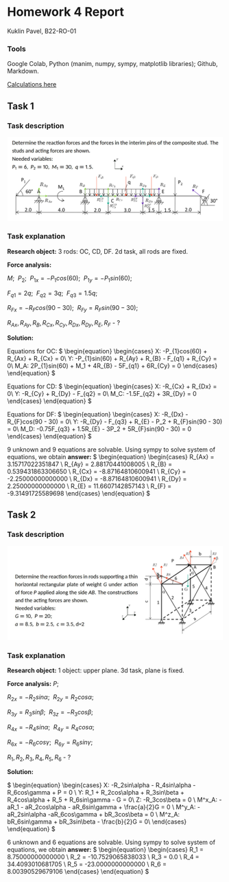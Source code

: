# Homework 4 Report
Kuklin Pavel, B22-RO-01

### Tools
Google Colab, Python (manim, numpy, sympy, matplotlib libraries); Github, Markdown.

[Calculations here](https://colab.research.google.com/drive/18zhA19c-TkQzV1N0s_VM8Ckswt2t-Hnr?usp=sharing)

## Task 1

### Task description
![](task1_description.png)

### Task explanation
**Research object:** 3 rods: OC, CD, DF.
2d task, all rods are fixed.

**Force analysis:**

$M; \ \ P_2; \ \ P_{1x} = -P_{1}cos(60); \ \ P_{1y} = -P_{1}sin(60);$


$F_{q1} = 2q; \ \ F_{q2} = 3q; \ \ F_{q3} = 1.5q;$

$R_{Fx} = -R_{F}cos(90 - 30); \ \ R_{Fy} = R_{F}sin(90 - 30);$

$R_{Ax}, R_{Ay}, R_{B}, R_{Cx}, R_{Cy}, R_{Dx}, R_{Dy}, R_{E}, R_{F}$ - ?

**Solution:**

Equations for OC:
$ \begin{equation} \begin{cases}
      X:   -P_{1}cos(60) + R_{Ax} + R_{Cx} = 0\\
      Y:   -P_{1}sin(60) + R_{Ay} + R_{B} - F_{q1} + R_{Cy} = 0\\
      M_A: 2P_{1}sin(60) + M_1 + 4R_{B} - 5F_{q1} + 6R_{Cy} = 0
\end{cases} \end{equation} $

Equations for CD:
$ \begin{equation} \begin{cases}
      X:   -R_{Cx} + R_{Dx} = 0\\
      Y:   -R_{Cy} + R_{Dy} - F_{q2} = 0\\
      M_C: -1.5F_{q2} + 3R_{Dy} = 0
\end{cases} \end{equation} $

Equations for DF:
$ \begin{equation} \begin{cases}
      X:   -R_{Dx} - R_{F}cos(90 - 30) = 0\\
      Y:   -R_{Dy} - F_{q3} + R_{E} - P_2 + R_{F}sin(90 - 30) = 0\\
      M_D: -0.75F_{q3} + 1.5R_{E} - 3P_2 + 5R_{F}sin(90 - 30) = 0
\end{cases} \end{equation} $

9 unknown and 9 equations are solvable.
Using sympy to solve system of equations, we obtain **answer:**
$ \begin{equation} \begin{cases}
    R_{Ax} = 3.15717022351847 \\
    R_{Ay} = 2.88170441008005 \\
    R_{B} = 0.539431863306650 \\
    R_{Cx} = -8.87164810600941 \\
    R_{Cy} = -2.25000000000000 \\
    R_{Dx} = -8.87164810600941 \\
    R_{Dy} = 2.25000000000000 \\
    R_{E} = 11.6607142857143 \\
    R_{F} = -9.31491725589698
\end{cases} \end{equation} $

## Task 2

### Task description
![](task2_description.png)

### Task explanation
**Research object:** 1 object: upper plane.
3d task, plane is fixed.

**Force analysis:**
$P;$

$R_{2x} = -R_2sin\alpha; \ \ R_{2y} = R_2cos\alpha;$

$R_{3y} = R_3sin\beta; \ \ R_{3z} = -R_3cos\beta;$

$R_{4x} = -R_4sin\alpha; \ \ R_{4y} = R_4cos\alpha;$

$R_{6x} = -R_6cos\gamma; \ \ R_{6y} = R_6sin\gamma;$

$R_1, R_2, R_3, R_4, R_5, R_6$ - ?

**Solution:**

$ \begin{equation} \begin{cases}
      X:     -R_2sin\alpha - R_4sin\alpha - R_6cos\gamma + P = 0 \\
      Y:     R_1 + R_2cos\alpha + R_3sin\beta + R_4cos\alpha + R_5 + R_6sin\gamma - G = 0\\
      Z:     -R_3cos\beta = 0 \\
      M^x_A: -aR_1 - aR_2cos\alpha - aR_6sin\gamma + \frac{a}{2}G = 0 \\ 
      M^y_A: -aR_2sin\alpha -aR_6cos\gamma + bR_3cos\beta = 0 \\
      M^z_A:  bR_6sin\gamma + bR_3sin\beta - \frac{b}{2}G = 0\\
\end{cases} \end{equation} $

6 unknown and 6 equations are solvable.
Using sympy to solve system of equations, we obtain **answer:**
$ \begin{equation} \begin{cases}
    R_1 = 8.75000000000000 \\
    R_2 = -10.7529065838033 \\
    R_3 = 0.0 \\
    R_4 = 34.4093010681705 \\
    R_5 = -23.0000000000000 \\
    R_6 = 8.00390529679106
\end{cases} \end{equation} $
